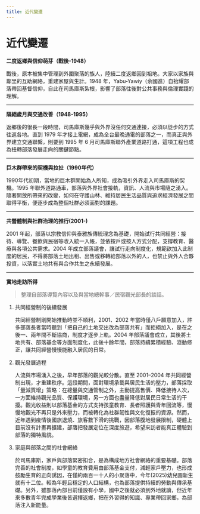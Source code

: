 ```yaml
---
title: 近代變遷
---
```

# 近代變遷

**二度返鄉與信仰萌芽（戰後-1948）**

戰後，原本被集中管理到外圍聚落的族人，陸續二度返鄉回到祖地。大家以家族與鄰里的互助網絡，重建家屋與生計。1948 年，Yabu-Yawiy（余國進）自抬耀部落帶回基督信仰，自此在司馬庫斯紮根，影響了部落往後對公共事務與倫理實踐的理解。

***

**隔絕歲月與交通改善（1948-1995）**

返鄉後的很長一段時間，司馬庫斯幾乎與外界沒任何交通連接，必須以徒步的方式往返各地。直到 1979 年才接上電網，成為全台最晚通電的部落之一，而真正與外界建立交通聯繫，則要到 1995 年 6 月司馬庫斯聯外產業道路打通，這項工程也成為扭轉部落發展走向的關鍵節點。

***

**巨木群帶來的契機與拉扯（1990年代）**

1990年代初期，當地的巨木群開始為人所知，成為吸引外界走入司馬庫斯的契機。1995 年聯外道路通車，部落與外界社會接軌，資訊、人流與市場隨之湧入。隨著開放所帶來的改變，如何在守護山林、維持居民生活品質與追求經濟發展之間取得平衡，便逐步成為整個社群必須面對的課題。

***

**共營體制與社群治理的推行(2001-)**

2001 年起，部落以宗教信仰與泰雅族傳統理念為基礎，開始試行共同經營：接待、導覽、餐飲與民宿等收入統一入帳，並依按戶或按人方式分配，支撐教育、醫療與各項公共需求。2004 年成立部落議會，讓試行走向制度化，規範欲加入此制度的居民，不得將部落土地出租、出售或移轉給部落以外的人，也禁止與外人合夥投資，以落實土地共有與合作共生之永續發展。

***

**實地走訪所得**

> 整理自部落導覽內容以及與當地總幹事／民宿觀光部長的談話。

1. 共同經營制的後續發展 

   共同經營制剛開始推動時並不順利，2001、2002 年當時僅八戶願意加入，許多部落長者當時聽到「把自己的土地交出改為部落共有」而拒絕加入，是在之後一、兩年間不斷協商，制度才逐步上軌。2004 年部落議會成立，其後將土地共有、部落基金等方面制度化，此後十餘年間，部落持續累積經驗、滾動修正，讓共同經營慢慢能融入居民的日常。

2. 觀光發展過程

   人流與市場湧入之後，早年部落的觀光較分散。直至 2001–2004 年共同經營制出現，才重建秩序。這段期間，面對環境承載與居民生活的壓力，部落採取「量減質增」策略：在總量與交通管制之外，主動提高售價、降低接待人次，一方面維持觀光品質、保護環境，另一方面也盡量降低對居民日常生活的干擾。觀光收益則以部落基金的方式支持孩童教育、長者照護與青年回流等，慢慢地觀光不再只是外來壓力，而被轉化為社群韌性與文化復振的資源。然而，近年遇到疫情後國旅退燒、旅客數下滑的挑戰，因部落腹地發展限制，硬體上目前沒有計畫再擴建，部落把發展定位在深度旅遊，希望來訪者能真正體驗到部落的獨特風貌。

3. 家庭與部落之間的社會網絡

   於司馬庫斯，家戶與部落緊密扣合，是為構成地方社會網絡的重要基礎。部落完善的社會制度，如學童的教育費用由部落基金支付，減輕家戶壓力，也形成鼓勵生育的正向誘因，在僅約兩百一十人的小聚落中，今年(2025)幼兒園新生就有十二位。較為年輕且穩定的人口結構，也為部落提供持續的勞動與傳承基礎。另外，雖部落內部目前僅設有小學，國中之後就必須到外地就讀，但近年來多數青年完成學業後皆選擇返鄉，把在外習得的知識、專業帶回家鄉，為部落注入新能量。
